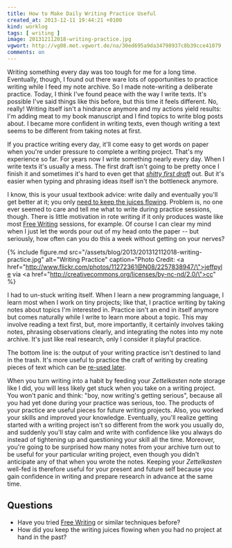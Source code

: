 ```yaml
---
title: How to Make Daily Writing Practice Useful
created_at: 2013-12-11 19:44:21 +0100
kind: worklog
tags: [ writing ]
image: 201312112018-writing-practice.jpg
vgwort: http://vg08.met.vgwort.de/na/30ed695a9da34798937c8b39cce41079
comments: on
---
```



Writing something every day was too tough for me for a long time.  Eventually, though, I found out there ware lots of opportunities to practice writing while I feed my note archive.  So I made note-writing a deliberate practice.  Today, I think I've found peace with the way I write texts.  It's possible I've said things like this before, but this time it feels different.  No, really!  Writing itself isn't a hindrance anymore and my actions yield results:  I'm adding meat to my book manuscript and I find topics to write blog posts about.  I became more confident in writing texts, even though writing a text seems to be different from taking notes at first.

If you practice writing every day, it'll come easy to get words on paper when you're under pressure to complete a writing project.  That's my experience so far.  For years now I write something nearly every day.  When I write texts it's usually a mess.  The first draft isn't going to be pretty once I finish it and sometimes it's hard to even get that _[shitty first draft][ease]_ out.  But it's easier when typing and phrasing ideas itself isn't the bottleneck anymore.

I know, this is your usual textbook advice:  write daily and eventually you'll get better at it; you only [need to keep the juices flowing][flowing].  Problem is, no one ever seemed to care and tell me what to write during practice sessions, though.  There is little motivation in rote writing if it only produces waste like most [Free Writing][fw] sessions, for example.  Of course I can clear my mind when I just let the words pour out of my head onto the paper -- but seriously, how often can you do this a week without getting on your nerves?

{% include figure.md src="/assets/blog/2013/201312112018-writing-practice.jpg" alt="Writing Practice" caption="Photo Credit: <a href=\"http://www.flickr.com/photos/11272361@N08/2257838947/\">jeffpyle</a> via <a href=\"http://creativecommons.org/licenses/by-nc-nd/2.0/\">cc</a>" %}

I had to un-stuck writing itself.  When I learn a new programming language, I learn most when I work on tiny projects;  like that, I practice writing by taking notes about topics I'm interested in.  Practice isn't an end in itself anymore but comes naturally while I write to learn more about a topic.  This may involve reading a text first, but, more importantly, it certainly involves taking notes, phrasing observations clearly, and integrating the notes into my note archive.  It's just like real research, only I consider it playful practice.

The bottom line is:  the output of your writing practice isn't destined to land in the trash.  It's more useful to practice the craft of writing by creating pieces of text which can be [re-used later][ease].

When you turn writing into a habit by feeding your _Zettelkasten_ note storage like I did, you will less likely get stuck when you take on a writing project.  You won't panic and think: "boy, now writing's getting serious", because all you had yet done during your practice was serious, too.  The products of your practice are useful pieces for future writing projects.  Also, you worked your skills and improved your knowledge.  Eventually, you'll realize getting started with a writing project isn't so different from the work you usually do, and suddenly you'll stay calm and write with confidence like you always do instead of tightening up and questioning your skill all the time.  Moreover, you're going to be surprised how many notes from your archive turn out to be useful for your particular writing project, even though you didn't anticipate any of that when you wrote the notes.  Keeping your _Zettelkasten_ well-fed is therefore useful for your present and future self because you gain confidence in writing and prepare research in advance at the same time.

[flowing]: http://patrickrhone.com/2011/01/12/not-writing/
[ease]: /posts/2013/11/ease-into-writing/
[fw]: http://en.wikipedia.org/wiki/Free_writing

## Questions

* Have you tried [Free Writing][fw] or similar techniques before?
* How did you keep the writing juices flowing when you had no project at hand in the past?
